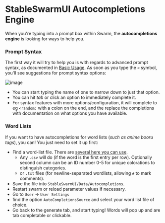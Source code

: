 # StableSwarmUI Autocompletions Engine

When you're typing into a prompt box within Swarm, the **autocompletions engine** is looking for ways to help you.

### Prompt Syntax

The first way it will try to help you is with regards to advanced prompt syntax, as documented in [Basic Usage](/docs/Basic%20Usage.md). As soon as you type the `<` symbol, you'll see suggestions for prompt syntax options:

![image](images/autocompletions.png)

- You can start typing the name of one to narrow down to just that option.
- You can hit *tab* or click an option to immediately complete it.
- For syntax features with more options/configuration, it will complete to eg `<random:` with a colon on the end, and the replace the completions with documentation on what options you have available.

### Word Lists

If you want to have autocompletions for word lists (*such as anime booru tags*), you can! You just need to set it up first:

- Find a word-list file. There are [several here you can use](https://github.com/DominikDoom/a1111-sd-webui-tagcomplete/tree/main/tags).
    - Any `.csv` will do (if the word is the first entry per row). Optionally second column can be an ID number 0-5 for unique colorations to distinguish categories.
    - or `.txt` files (for newline-separated wordlists, allowing `#` to mark comments).
- Save the file into `StableSwarmUI/Data/Autocompletions`.
- Restart swarm or reload parameter values if necessary.
- Go to `User` -> `User Settings`
- find the option `AutoCompletionsSource` and select your word list file of choice.
- Go back to the generate tab, and start typing! Words will pop up and are tab completable or clickable.
